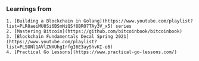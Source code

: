 


### Learnings from

    1. [Building a Blockchain in Golang](https://www.youtube.com/playlist?list=PLR8aeiMU8Si6BSmNiQSf8BRO7TAy3V_x5) series
    2. [Mastering Bitcoin](https://github.com/bitcoinbook/bitcoinbook)
    3. [Blockchain Fundamentals Decal Spring 2021](https://www.youtube.com/playlist?list=PLSONl1AVlZNXUhgIrfgI6E3ayShvKI-o6)
    4. [Practical Go Lessons](https://www.practical-go-lessons.com/)